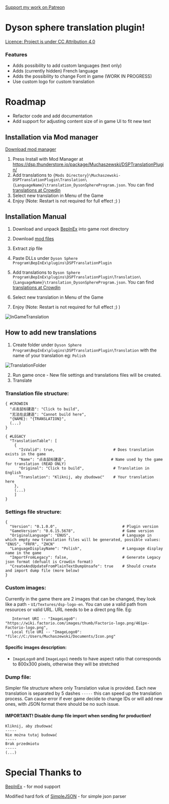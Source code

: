[Support my work on Patreon](https://www.patreon.com/muchaszewski?fan_landing=true)
# Dyson sphere translation plugin!

[Licence: Project is under CC Attribution 4.0](https://raw.githubusercontent.com/Muchaszewski/DSP_TranslationMod/main/LICENSE)

### Features
 - Adds possibility to add custom languages (text only)
 - Adds (currently hidden) French language
 - Adds the possibility to change Font in game (WORK IN PROGRESS)
 - Use custom logo for custom translation
 
# Roadmap
 - Refactor code and add documentation
 - Add support for adjusting content size of in game UI to fit new text

## Installation via Mod manager 

[Download mod manager](https://dsp.thunderstore.io/package/ebkr/r2modman_dsp/)

1. Press Install with Mod Manager at https://dsp.thunderstore.io/package/Muchaszewski/DSPTranslationPlugin/
2. Add translations to
   `{Mods Directory}\Muchaszewski-DSPTranslationPlugin\Translation\{LanguageName}\translation_DysonSphereProgram.json`.
   You can find [translations at Crowdin](https://crowdin.com/translate/dyson-sphere-program)
6. Select new translation in Menu of the Game
7. Enjoy
   (Note: Restart is not required for full effect ;) )
   
## Installation Manual
1. Download and unpack [BepInEx](https://github.com/BepInEx/BepInEx/releases) into game root directory
2. Download [mod files](https://github.com/Muchaszewski/DSP_TranslationMod/releases)
3. Extract zip file
4. Paste DLLs under `Dyson Sphere Program\BepInEx\plugins\DSPTranslationPlugin`
5. Add translations to
`Dyson Sphere Program\BepInEx\plugins\DSPTranslationPlugin\Translation\{LanguageName}\translation_DysonSphereProgram.json`.
You can find [translations at Crowdin](https://crowdin.com/translate/dyson-sphere-program)

6. Select new translation in Menu of the Game
7. Enjoy
(Note: Restart is not required for full effect ;) )

![InGameTranslation](https://raw.githubusercontent.com/Muchaszewski/DSP_TranslationMod/main/.readme/InGameTranslation.png)

## How to add new translations
1. Create folder under `Dyson Sphere Program\BepInEx\plugins\DSPTranslationPlugin\Translation` with the name of your translation eg: `Polish`

![TranslationFolder](https://raw.githubusercontent.com/Muchaszewski/DSP_TranslationMod/main/.readme/TranslationFolder.png)

2. Run game once - New file settings and translations files will be created.
3. Translate

### Translation file structure:
```
{ #CROWDIN
  "点击鼠标建造": "Click to build",
  "无法在此建造": "Cannot build here",
  "{NAME}: "{TRANSLATION}",
  (...)
}
```


```
{ #LEGACY
  "TranslationTable": [
    {
      "IsValid": true,                          # Does translation exists in the game
      "Name": "点击鼠标建造",                    # Name used by the game for translation (READ ONLY)
      "Original": "Click to build",             # Translation in English
      "Translation": "Kliknij, aby zbudować"    # Your translation here
    },
    (...)
    ]
}
```

### Settings file structure:
```
{
  "Version": "0.1.0.0",                             # Plugin version
  "GameVersion": "0.6.15.5678",                     # Game version
  "OriginalLanguage": "ENUS",                       # Language in which empty new translation files will be generated, possible values: "ENUS", "FRFR", "ZHCN"
  "LanguageDisplayName": "Polish",                  # Language display name in the game
  "ImportFromLegacy": false,                        # Generate Legacy json format (defualt is Crowdin format)
  "CreateAndUpdateFromPlainTextDumpUnsafe": true    # Should create and import dump file (more below)
}
```

### Custom images:
Currently in the game there are 2 images that can be changed, they look like a path - `UI/Textures/dsp-logo-en`. You can use a valid path from resources or valid URL.
URL needs to be a direct png file. Eg:
```
   Internet URI -- "ImageLogo0": "https://wiki.factorio.com/images/thumb/Factorio-logo.png/461px-Factorio-logo.png",
   Local file URI -- "ImageLogo0": "file://C:/Users/Muchaszewski/Documents/Icon.png"
```

#### Specific images description:

 - `ImageLogo0` and `ImageLogo1` needs to have aspect ratio that corresponds to 800x300 pixels, otherwise they will be stretched


### Dump file:
Simpler file structure where only Translation value is provided.
Each new translation is separated by 5 dashes `-----` this can speed up the translation process. 
Can cause error if ever game decide to change IDs or will add new ones, with JSON format there should be no such issue.
#### IMPORTANT! Disable dump file import when sending for production!
```
Kliknij, aby zbudować
-----
Nie można tutaj budować
-----
Brak przedmiotu
-----
(...)
```

# Special Thanks to
[BepInEx](https://github.com/BepInEx/BepInEx/releases) - for mod support

Modified hard fork of [SimpleJSON](https://github.com/Bunny83/SimpleJSON) - for simple json parser
